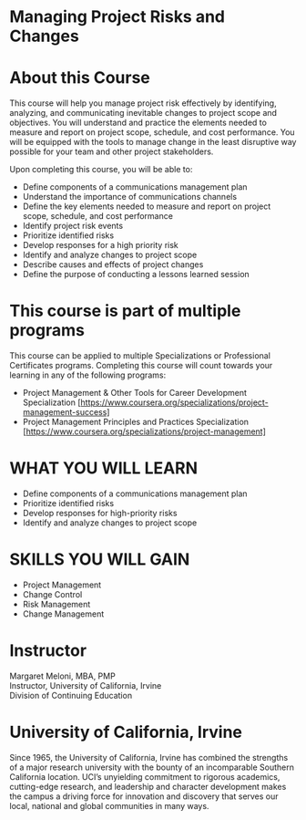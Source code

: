 # Managing Project Risks and Changes


# About this Course
This course will help you manage project risk effectively by identifying, analyzing, and communicating inevitable changes to project scope and objectives. You will understand and practice the elements needed to measure and report on project scope, schedule, and cost performance. You will be equipped with the tools to manage change in the least disruptive way possible for your team and other project stakeholders.

Upon completing this course, you will be able to:
* Define components of a communications management plan
* Understand the importance of communications channels
* Define the key elements needed to measure and report on project scope, schedule, and cost performance
* Identify project risk events
* Prioritize identified risks
* Develop responses for a high priority risk
* Identify and analyze changes to project scope
* Describe causes and effects of project changes
* Define the purpose of conducting a lessons learned session

# This course is part of multiple programs
This course can be applied to multiple Specializations or Professional Certificates programs. Completing this course will count towards your learning in any of the following programs:
- Project Management & Other Tools for Career Development Specialization [https://www.coursera.org/specializations/project-management-success]
- Project Management Principles and Practices Specialization [https://www.coursera.org/specializations/project-management]

# WHAT YOU WILL LEARN
- Define components of a communications management plan
- Prioritize identified risks
- Develop responses for high-priority risks
- Identify and analyze changes to project scope

# SKILLS YOU WILL GAIN
- Project Management
- Change Control
- Risk Management
- Change Management


# Instructor
Margaret Meloni, MBA, PMP<br>
Instructor, University of California, Irvine <br>
Division of Continuing Education


# University of California, Irvine
Since 1965, the University of California, Irvine has combined the strengths of a major research university with the bounty of an incomparable Southern California location. UCI’s unyielding commitment to rigorous academics, cutting-edge research, and leadership and character development makes the campus a driving force for innovation and discovery that serves our local, national and global communities in many ways.












